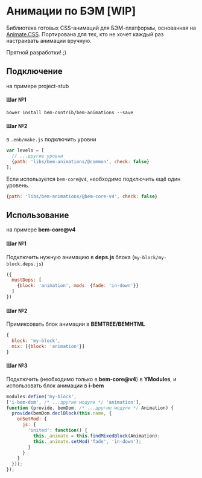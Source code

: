 # Анимации по БЭМ [WIP]
Библиотека готовых CSS-анимаций для БЭМ-платформы, основанная на [Animate.CSS](https://github.com/daneden/animate.css). Портирована для тех, кто не хочет каждый раз настраивать анимации вручную.

Прятной разработки! ;)

## Подключение
на примере project-stub

#### Шаг №1
```
bower install bem-contrib/bem-animations --save
```

#### Шаг №2

в `.enb/make.js` подключить уровни

```js
var levels = [
  // ...другие уровни
  {path: 'libs/bem-animations/@common', check: false}
];
```
Если используется `bem-core@v4`, необходимо подключить ещё один уровень.

```js
{path: 'libs/bem-animations/@bem-core-v4', check: false}
```

## Использование
на примере __bem-core@v4__

#### Шаг №1

Подключить нужную анимацию в __deps.js__ блока (`my-block/my-block.deps.js`)
```js
({
  mustDeps: [
    {block: 'animation', mods: {fade: 'in-down'}}
  ]
})
```

#### Шаг №2

Примиксовать блок анимации в __BEMTREE/BEMHTML__
```js
{
  block: 'my-block',
  mix: [{block: 'animation'}]
}
```
#### Шаг №3

Подключить (необходимо только в __bem-core@v4__) в __YModules__, и использовать блок анимации в __i-bem__
```js
modules.define('my-block',
['i-bem-dom', /* ...другие модули */ 'animation'],
function (provide, bemDom, /* ...другие модули */ Animation) {
  provide(bemDom.declBlock(this.name, {
    onSetMod: {
      js: {
        'inited': function() {
          this._animate = this.findMixedBlock(Animation);
          this._animate.setMod('fade', 'in-down');
        }
      }
    }
  }));
});

```
